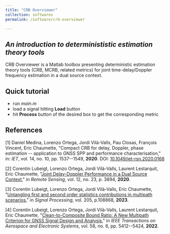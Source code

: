 ```yaml
---
title: "CRB Overviewer"
collection: softwares
permalink: /software/crb-overviewer

---
```


## _An introduction to determinististic estimation theory tools_

CRB Overviewer is a Matlab toolbox presenting deterministic estimation theory tools (CRB, MCRB, related metrics) for joint time-delay/Doppler frequency estimation in a dual source context.

## Quick tutorial

- run _main.m_
- load a signal hitting **Load** button
- hit **Process** button of the desired box to get the corresponding metric

## References
[1] Daniel Medina, Lorenzo Ortega, Jordi Vilà-Valls, Pau Closas, François Vincent, Eric Chaumette, &quot;Compact CRB for delay, Doppler, phase estimation -- application to GNSS SPP and performance characterisation,&quot; in: <i>IET</i>, vol. 14, no. 10, pp. 1537--1549, <b>2020</b>. DOI: [10.1049/iet-rsn.2020.0168](https://doi.org/10.1049/iet-rsn.2020.0168)

[2] Corentin Lubeigt, Lorenzo Ortega, Jordi Vilà-Valls, Laurent Lestarquit, Eric Chaumette, &quot;[Joint Delay-Doppler Performance in a Dual Source Context](/publication/2020-11-27-RS-joint),&quot; in <i>Remote Sensing</i>, vol. 12, no. 23, p. 3894, <b>2020</b>.

[3] Corentin Lubeigt, Lorenzo Ortega, Jordi Vilà-Valls, Eric Chaumette, &quot;[Untangling first and second order statistics contributions in multipath scenarios](/publication/2023-04-01-SP-untangling),&quot; in <i>Signal Processing</i>, vol. 205, p.108868, <b>2023</b>.

[4] Corentin Lubeigt, Lorenzo Ortega, Jordi Vilà-Valls, Laurent Lestarquit, Eric Chaumette, &quot;[Clean-to-Composite Bound Ratio: A New Multipath Criterion for GNSS Signal Design and Analysis](/publication/2022-05-03-TAES-ccbr),&quot; in <i>IEEE Transactions on Aerospace and Electronic Systems</i>, vol. 58, no. 6, pp. 5412--5424, <b>2022</b>.